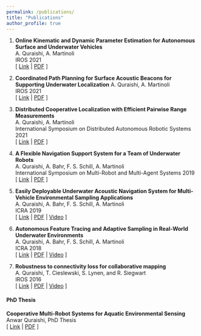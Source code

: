 ```yaml
---
permalink: /publications/
title: "Publications"
author_profile: true
---
```


1. **Online Kinematic and Dynamic Parameter Estimation for Autonomous Surface and Underwater Vehicles** \
A. Quraishi, A. Martinoli \
IROS 2021 \
[ [Link](https://dx.doi.org/10.1109/IROS51168.2021.9636659) | [PDF](https://infoscience.epfl.ch/record/287192/files/AQ2_IROS21.pdf) ]

1. **Coordinated Path Planning for Surface Acoustic Beacons for Supporting Underwater Localization**
A. Quraishi, A. Martinoli \
IROS 2021 \
[ [Link](https://dx.doi.org/10.1109/IROS51168.2021.9636703) | [PDF](https://infoscience.epfl.ch/record/287191/files/AQ1_IROS21.pdf) ]


3. **Distributed Cooperative Localization with Efficient Pairwise Range Measurements** \
A. Quraishi, A. Martinoli \
International Symposium on Distributed Autonomous Robotic Systems 2021 \
[ [Link](https://dx.doi.org/10.1007/978-3-030-92790-5_11) | [PDF](https://infoscience.epfl.ch/record/287190/files/AQ_DARS21.pdf) ]

5. **A Flexible Navigation Support System for a Team of Underwater Robots** \
A. Quraishi, A. Bahr, F. S. Schill, A. Martinoli \
International Symposium on Multi-Robot and Multi-Agent Systems 2019 \
[ [Link](https://dx.doi.org/10.1109/MRS.2019.8901064) | [PDF](https://infoscience.epfl.ch/record/270292/files/mrs2019_aconav.pdf) ]


6. **Easily Deployable Underwater Acoustic Navigation System for Multi-Vehicle Environmental Sampling Applications** \
A. Quraishi, A. Bahr, F. S. Schill, A. Martinoli \
ICRA 2019 \
[ [Link](https://dx.doi.org/10.1109/ICRA.2019.8793699) | [PDF](https://infoscience.epfl.ch/record/264985/files/icra2019_aconav.pdf) | [Video](https://www.youtube.com/watch?v=_nKRhvrV9yU) ]

8. **Autonomous Feature Tracing and Adaptive Sampling in Real-World Underwater Environments** \
A. Quraishi, A. Bahr, F. S. Schill, A. Martinoli \
ICRA 2018 \
[ [Link](https://dx.doi.org/10.1109/ICRA.2018.8460627) | [PDF](https://infoscience.epfl.ch/record/256949/files/icra2018_adaptive_auv.pdf) | [Video](https://www.youtube.com/watch?v=LQe5giRitgY) ]


9. **Robustness to connectivity loss for collaborative mapping** \
A. Quraishi, T. Cieslewski, S. Lynen, and R. Siegwart\
IROS 2016 \
[ [Link](https://doi.org/10.1109/IROS.2016.7759674) | [PDF](https://rpg.ifi.uzh.ch/docs/IROS16_Quraishi.pdf) | [Video](https://www.youtube.com/watch?v=C5jHQq7LGvo) ]
   


#### PhD Thesis

**Cooperative Multi-Robot Systems for Aquatic Environmental Sensing** \
Anwar Quraishi, PhD Thesis\
[ [Link](https://infoscience.epfl.ch/record/289639) | [PDF](https://infoscience.epfl.ch/record/289639/files/EPFL_TH7771.pdf) ]

